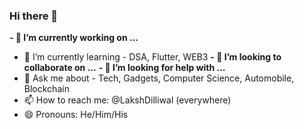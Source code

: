 ### Hi there 👋

**- 🔭 I’m currently working on ...**
- 🌱 I’m currently learning - DSA, Flutter, WEB3
**- 👯 I’m looking to collaborate on ...**
**- 🤔 I’m looking for help with ...**
- 💬 Ask me about - Tech, Gadgets, Computer Science, Automobile, Blockchain 
- 📫 How to reach me: @LakshDilliwal (everywhere)
- 😄 Pronouns: He/Him/His
